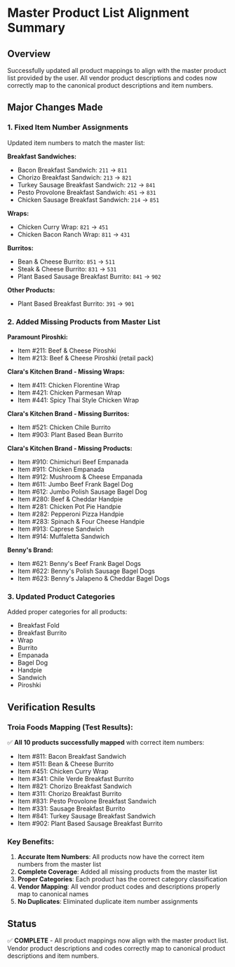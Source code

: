 # Master Product List Alignment Summary

## Overview
Successfully updated all product mappings to align with the master product list provided by the user. All vendor product descriptions and codes now correctly map to the canonical product descriptions and item numbers.

## Major Changes Made

### 1. Fixed Item Number Assignments
Updated item numbers to match the master list:

**Breakfast Sandwiches:**
- Bacon Breakfast Sandwich: `211` → `811`
- Chorizo Breakfast Sandwich: `213` → `821`
- Turkey Sausage Breakfast Sandwich: `212` → `841`
- Pesto Provolone Breakfast Sandwich: `451` → `831`
- Chicken Sausage Breakfast Sandwich: `214` → `851`

**Wraps:**
- Chicken Curry Wrap: `821` → `451`
- Chicken Bacon Ranch Wrap: `811` → `431`

**Burritos:**
- Bean & Cheese Burrito: `851` → `511`
- Steak & Cheese Burrito: `831` → `531`
- Plant Based Sausage Breakfast Burrito: `841` → `902`

**Other Products:**
- Plant Based Breakfast Burrito: `391` → `901`

### 2. Added Missing Products from Master List

**Paramount Piroshki:**
- Item #211: Beef & Cheese Piroshki
- Item #213: Beef & Cheese Piroshki (retail pack)

**Clara's Kitchen Brand - Missing Wraps:**
- Item #411: Chicken Florentine Wrap
- Item #421: Chicken Parmesan Wrap
- Item #441: Spicy Thai Style Chicken Wrap

**Clara's Kitchen Brand - Missing Burritos:**
- Item #521: Chicken Chile Burrito
- Item #903: Plant Based Bean Burrito

**Clara's Kitchen Brand - Missing Products:**
- Item #910: Chimichuri Beef Empanada
- Item #911: Chicken Empanada
- Item #912: Mushroom & Cheese Empanada
- Item #611: Jumbo Beef Frank Bagel Dog
- Item #612: Jumbo Polish Sausage Bagel Dog
- Item #280: Beef & Cheddar Handpie
- Item #281: Chicken Pot Pie Handpie
- Item #282: Pepperoni Pizza Handpie
- Item #283: Spinach & Four Cheese Handpie
- Item #913: Caprese Sandwich
- Item #914: Muffaletta Sandwich

**Benny's Brand:**
- Item #621: Benny's Beef Frank Bagel Dogs
- Item #622: Benny's Polish Sausage Bagel Dogs
- Item #623: Benny's Jalapeno & Cheddar Bagel Dogs

### 3. Updated Product Categories
Added proper categories for all products:
- Breakfast Fold
- Breakfast Burrito
- Wrap
- Burrito
- Empanada
- Bagel Dog
- Handpie
- Sandwich
- Piroshki

## Verification Results

### Troia Foods Mapping (Test Results):
✅ **All 10 products successfully mapped** with correct item numbers:
- Item #811: Bacon Breakfast Sandwich
- Item #511: Bean & Cheese Burrito
- Item #451: Chicken Curry Wrap
- Item #341: Chile Verde Breakfast Burrito
- Item #821: Chorizo Breakfast Sandwich
- Item #311: Chorizo Breakfast Burrito
- Item #831: Pesto Provolone Breakfast Sandwich
- Item #331: Sausage Breakfast Burrito
- Item #841: Turkey Sausage Breakfast Sandwich
- Item #902: Plant Based Sausage Breakfast Burrito

### Key Benefits:
1. **Accurate Item Numbers**: All products now have the correct item numbers from the master list
2. **Complete Coverage**: Added all missing products from the master list
3. **Proper Categories**: Each product has the correct category classification
4. **Vendor Mapping**: All vendor product codes and descriptions properly map to canonical names
5. **No Duplicates**: Eliminated duplicate item number assignments

## Status
✅ **COMPLETE** - All product mappings now align with the master product list. Vendor product descriptions and codes correctly map to canonical product descriptions and item numbers.

